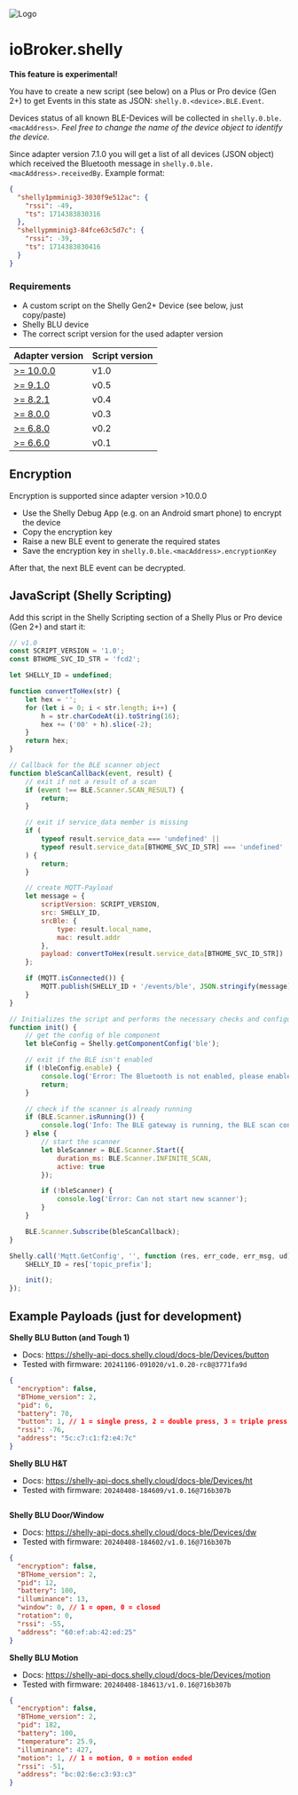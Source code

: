 ![Logo](../../admin/shelly.png)

# ioBroker.shelly

**This feature is experimental!**

You have to create a new script (see below) on a Plus or Pro device (Gen 2+) to get Events in this state as JSON: `shelly.0.<device>.BLE.Event`.

Devices status of all known BLE-Devices will be collected in `shelly.0.ble.<macAddress>`. *Feel free to change the name of the device object to identify the device.*

Since adapter version 7.1.0 you will get a list of all devices (JSON object) which received the Bluetooth message in `shelly.0.ble.<macAddress>.receivedBy`. Example format:

```json
{
  "shelly1pmminig3-3030f9e512ac": {
    "rssi": -49,
    "ts": 1714383830316
  },
  "shellypmminig3-84fce63c5d7c": {
    "rssi": -39,
    "ts": 1714383830416
  }
}
```

### Requirements

- A custom script on the Shelly Gen2+ Device (see below, just copy/paste)
- Shelly BLU device
- The correct script version for the used adapter version

| Adapter version                                                                                                 | Script version |
|-----------------------------------------------------------------------------------------------------------------|----------------|
| [>= 10.0.0](https://github.com/iobroker-community-adapters/ioBroker.shelly/blob/v10.0.0/docs/en/ble-devices.md) | v1.0           |
| [>= 9.1.0](https://github.com/iobroker-community-adapters/ioBroker.shelly/blob/v9.1.0/docs/en/ble-devices.md)   | v0.5           |
| [>= 8.2.1](https://github.com/iobroker-community-adapters/ioBroker.shelly/blob/v8.2.1/docs/en/ble-devices.md)   | v0.4           |
| [>= 8.0.0](https://github.com/iobroker-community-adapters/ioBroker.shelly/blob/v8.0.0/docs/en/ble-devices.md)   | v0.3           |
| [>= 6.8.0](https://github.com/iobroker-community-adapters/ioBroker.shelly/blob/v6.8.0/docs/en/ble-devices.md)   | v0.2           |
| [>= 6.6.0](https://github.com/iobroker-community-adapters/ioBroker.shelly/blob/v6.6.0/docs/en/ble-devices.md)   | v0.1           |

## Encryption

Encryption is supported since adapter version >10.0.0

- Use the Shelly Debug App (e.g. on an Android smart phone) to encrypt the device
- Copy the encryption key
- Raise a new BLE event to generate the required states
- Save the encryption key in `shelly.0.ble.<macAddress>.encryptionKey`

After that, the next BLE event can be decrypted.

## JavaScript (Shelly Scripting)

Add this script in the Shelly Scripting section of a Shelly Plus or Pro device (Gen 2+) and start it:

```javascript
// v1.0
const SCRIPT_VERSION = '1.0';
const BTHOME_SVC_ID_STR = 'fcd2';

let SHELLY_ID = undefined;

function convertToHex(str) {
    let hex = '';
    for (let i = 0; i < str.length; i++) {
        h = str.charCodeAt(i).toString(16);
        hex += ('00' + h).slice(-2);
    }
    return hex;
}

// Callback for the BLE scanner object
function bleScanCallback(event, result) {
    // exit if not a result of a scan
    if (event !== BLE.Scanner.SCAN_RESULT) {
        return;
    }

    // exit if service_data member is missing
    if (
        typeof result.service_data === 'undefined' ||
        typeof result.service_data[BTHOME_SVC_ID_STR] === 'undefined'
    ) {
        return;
    }

    // create MQTT-Payload
    let message = {
        scriptVersion: SCRIPT_VERSION,
        src: SHELLY_ID,
        srcBle: {
            type: result.local_name,
            mac: result.addr
        },
        payload: convertToHex(result.service_data[BTHOME_SVC_ID_STR])
    };

    if (MQTT.isConnected()) {
        MQTT.publish(SHELLY_ID + '/events/ble', JSON.stringify(message));
    }
}

// Initializes the script and performs the necessary checks and configurations
function init() {
    // get the config of ble component
    let bleConfig = Shelly.getComponentConfig('ble');

    // exit if the BLE isn't enabled
    if (!bleConfig.enable) {
        console.log('Error: The Bluetooth is not enabled, please enable it in the settings');
        return;
    }

    // check if the scanner is already running
    if (BLE.Scanner.isRunning()) {
        console.log('Info: The BLE gateway is running, the BLE scan configuration is managed by the device');
    } else {
        // start the scanner
        let bleScanner = BLE.Scanner.Start({
            duration_ms: BLE.Scanner.INFINITE_SCAN,
            active: true
        });

        if (!bleScanner) {
            console.log('Error: Can not start new scanner');
        }
    }

    BLE.Scanner.Subscribe(bleScanCallback);
}

Shelly.call('Mqtt.GetConfig', '', function (res, err_code, err_msg, ud) {
    SHELLY_ID = res['topic_prefix'];

    init();
});
```

## Example Payloads (just for development)

**Shelly BLU Button (and Tough 1)**

- Docs: https://shelly-api-docs.shelly.cloud/docs-ble/Devices/button
- Tested with firmware: `20241106-091020/v1.0.20-rc8@3771fa9d`

```json
{
  "encryption": false,
  "BTHome_version": 2,
  "pid": 6,
  "battery": 70,
  "button": 1, // 1 = single press, 2 = double press, 3 = triple press, 4 = long press
  "rssi": -76,
  "address": "5c:c7:c1:f2:e4:7c"
}
```

**Shelly BLU H&T**

- Docs: https://shelly-api-docs.shelly.cloud/docs-ble/Devices/ht
- Tested with firmware: `20240408-184609/v1.0.16@716b307b`

```json

```

**Shelly BLU Door/Window**

- Docs: https://shelly-api-docs.shelly.cloud/docs-ble/Devices/dw
- Tested with firmware: `20240408-184602/v1.0.16@716b307b`

```json
{
  "encryption": false,
  "BTHome_version": 2,
  "pid": 12,
  "battery": 100,
  "illuminance": 13,
  "window": 0, // 1 = open, 0 = closed
  "rotation": 0,
  "rssi": -55,
  "address": "60:ef:ab:42:ed:25"
}
```

**Shelly BLU Motion**

- Docs: https://shelly-api-docs.shelly.cloud/docs-ble/Devices/motion
- Tested with firmware: `20240408-184613/v1.0.16@716b307b`

```json
{
  "encryption": false,
  "BTHome_version": 2,
  "pid": 182,
  "battery": 100,
  "temperature": 25.9,
  "illuminance": 427,
  "motion": 1, // 1 = motion, 0 = motion ended
  "rssi": -51,
  "address": "bc:02:6e:c3:93:c3"
}
```
